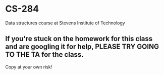 # CS-284
Data structures course at Stevens Institute of Technology
## If you're stuck on the homework for this class and are googling it for help, PLEASE TRY GOING TO THE TA for the class.
Copy at your own risk!
